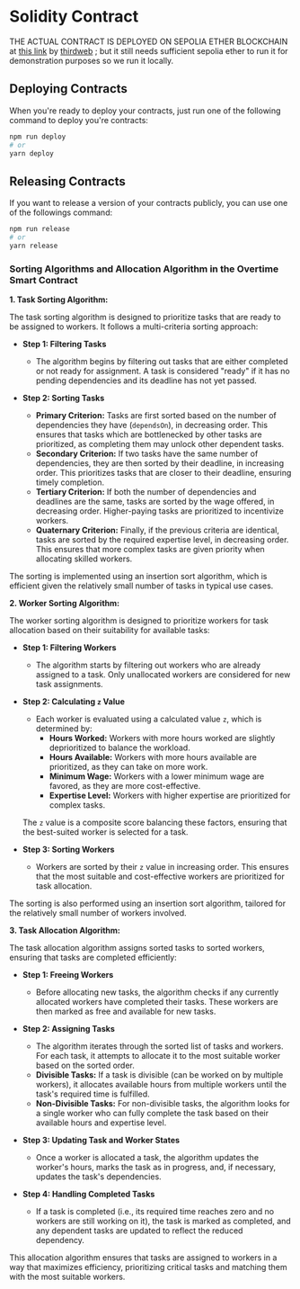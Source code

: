 # Solidity Contract

THE ACTUAL CONTRACT IS DEPLOYED ON SEPOLIA ETHER BLOCKCHAIN at [this link](https://sepolia.etherscan.io/address/0xeF32811A7a295478e56f4c906BF6C4B38D7941cf) by [thirdweb](https://thirdweb.com/dashboard) ; but it still needs sufficient sepolia ether to run it for demonstration purposes so we run it locally.

## Deploying Contracts

When you're ready to deploy your contracts, just run one of the following command to deploy you're contracts:

```bash
npm run deploy
# or
yarn deploy
```

## Releasing Contracts

If you want to release a version of your contracts publicly, you can use one of the followings command:

```bash
npm run release
# or
yarn release
```

### Sorting Algorithms and Allocation Algorithm in the Overtime Smart Contract

**1. Task Sorting Algorithm:**

The task sorting algorithm is designed to prioritize tasks that are ready to be assigned to workers. It follows a multi-criteria sorting approach:

- **Step 1: Filtering Tasks**
  - The algorithm begins by filtering out tasks that are either completed or not ready for assignment. A task is considered "ready" if it has no pending dependencies and its deadline has not yet passed.

- **Step 2: Sorting Tasks**
  - **Primary Criterion:** Tasks are first sorted based on the number of dependencies they have (`dependsOn`), in decreasing order. This ensures that tasks which are bottlenecked by other tasks are prioritized, as completing them may unlock other dependent tasks.
  - **Secondary Criterion:** If two tasks have the same number of dependencies, they are then sorted by their deadline, in increasing order. This prioritizes tasks that are closer to their deadline, ensuring timely completion.
  - **Tertiary Criterion:** If both the number of dependencies and deadlines are the same, tasks are sorted by the wage offered, in decreasing order. Higher-paying tasks are prioritized to incentivize workers.
  - **Quaternary Criterion:** Finally, if the previous criteria are identical, tasks are sorted by the required expertise level, in decreasing order. This ensures that more complex tasks are given priority when allocating skilled workers.

The sorting is implemented using an insertion sort algorithm, which is efficient given the relatively small number of tasks in typical use cases.

**2. Worker Sorting Algorithm:**

The worker sorting algorithm is designed to prioritize workers for task allocation based on their suitability for available tasks:

- **Step 1: Filtering Workers**
  - The algorithm starts by filtering out workers who are already assigned to a task. Only unallocated workers are considered for new task assignments.

- **Step 2: Calculating `z` Value**
  - Each worker is evaluated using a calculated value `z`, which is determined by:
    - **Hours Worked:** Workers with more hours worked are slightly deprioritized to balance the workload.
    - **Hours Available:** Workers with more hours available are prioritized, as they can take on more work.
    - **Minimum Wage:** Workers with a lower minimum wage are favored, as they are more cost-effective.
    - **Expertise Level:** Workers with higher expertise are prioritized for complex tasks.

  The `z` value is a composite score balancing these factors, ensuring that the best-suited worker is selected for a task.

- **Step 3: Sorting Workers**
  - Workers are sorted by their `z` value in increasing order. This ensures that the most suitable and cost-effective workers are prioritized for task allocation.

The sorting is also performed using an insertion sort algorithm, tailored for the relatively small number of workers involved.

**3. Task Allocation Algorithm:**

The task allocation algorithm assigns sorted tasks to sorted workers, ensuring that tasks are completed efficiently:

- **Step 1: Freeing Workers**
  - Before allocating new tasks, the algorithm checks if any currently allocated workers have completed their tasks. These workers are then marked as free and available for new tasks.

- **Step 2: Assigning Tasks**
  - The algorithm iterates through the sorted list of tasks and workers. For each task, it attempts to allocate it to the most suitable worker based on the sorted order.
  - **Divisible Tasks:** If a task is divisible (can be worked on by multiple workers), it allocates available hours from multiple workers until the task's required time is fulfilled.
  - **Non-Divisible Tasks:** For non-divisible tasks, the algorithm looks for a single worker who can fully complete the task based on their available hours and expertise level.

- **Step 3: Updating Task and Worker States**
  - Once a worker is allocated a task, the algorithm updates the worker's hours, marks the task as in progress, and, if necessary, updates the task's dependencies.

- **Step 4: Handling Completed Tasks**
  - If a task is completed (i.e., its required time reaches zero and no workers are still working on it), the task is marked as completed, and any dependent tasks are updated to reflect the reduced dependency.

This allocation algorithm ensures that tasks are assigned to workers in a way that maximizes efficiency, prioritizing critical tasks and matching them with the most suitable workers.
